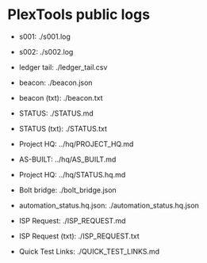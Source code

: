 # PlexTools public logs
* s001: ./s001.log
* s002: ./s002.log
* ledger tail: ./ledger_tail.csv

* beacon: ./beacon.json
* beacon (txt): ./beacon.txt
* STATUS: ./STATUS.md
* STATUS (txt): ./STATUS.txt
* Project HQ: ../hq/PROJECT_HQ.md
* AS-BUILT: ../hq/AS_BUILT.md












* Project HQ: ../hq/STATUS.hq.md
* Bolt bridge: ./bolt_bridge.json




* automation_status.hq.json: ./automation_status.hq.json

* ISP Request: ./ISP_REQUEST.md

* ISP Request (txt): ./ISP_REQUEST.txt

* Quick Test Links: ./QUICK_TEST_LINKS.md

